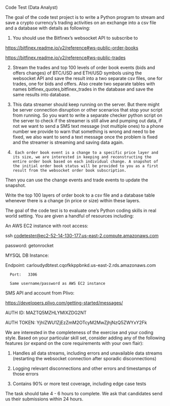 Code Test (Data Analyst)
 
The goal of the code test project is to write a Python program to stream and save a crypto currency’s trading activities 
on an exchange into a csv file and a database with details as following:
 
 
 
1. You should use the Bitfinex’s websocket API to subscribe to
 
https://bitfinex.readme.io/v2/reference#ws-public-order-books
 
https://bitfinex.readme.io/v2/reference#ws-public-trades
 
 
2. Stream the trades and top 100 levels of order book events (bids and offers changes) of BTC/USD and ETH/USD symbols using the websocket API and save the result into a two separate csv files, one for trades, one for bids and offers. Also create two separate tables with names bitfinex_quotes,bitfinex_trades in the database and save the same results into database.
 
 
 
3. This data streamer should keep running on the server. But there might be server connection disruption or other scenarios that stop your script from running. So you want to write a separate checker python script on the server to check if the streamer is still alive and pumping out data, if not we want to send a SMS text message (not multiple ones) to a phone number we provide to warn that something is wrong and need to be fixed, we also want to send a text message once the problem is fixed and the streamer is streaming and saving data again.
 
 
 
4.      Each order book event is a change to a specific price layer and its size, we are interested in keeping and reconstructing the entire order book based on each individual change. A snapshot of the initial order book status will be provided to you as a first result from the websocket order book subscription.
 
Then you can use the change events and trade events to update the snapshot.
 
   Write the top 100 layers of order book to a csv file and a database table whenever there is a change (in price or size) within these layers.
 
 
 
The goal of the code test is to evaluate one’s Python coding skills in real world setting. You are given a handful of resources including:
 
 
 
An AWS EC2 instance with root access:
 
ssh codetester@ec2-52-14-130-177.us-east-2.compute.amazonaws.com
 
password: getonrocket
 
 
 
 
 
MYSQL DB Instance:
 
Endpoint:  carloudydbtest.cqofkkppbnkd.us-east-2.rds.amazonaws.com
 
 
 
      Port:   3306
 
      Same username/password as AWS EC2 instance
 
 
 
SMS API and account from Plivo:
 
https://developers.plivo.com/getting-started/messages/
 
 
 
AUTH ID: MAZTQ5MZHLYMIXZDG2NT
 
AUTH TOKEN:  YjhlZWU1ZjEzZmM2OTcyM2MwZjhjNzQ5ZWYxY2Fk
 
 
 
We are interested in the completeness of the exercise and your coding style. Based on your particular skill set, 
consider adding any of the following features (or expand on the core requirements with your own flair):
 
1.    Handles all data streams, including errors and unavailable data streams (restarting the websocket connection 
after sporadic disconnections)
 
2.    Logging relevant disconnections and other errors and timestamps of those errors
 
3.    Contains 90% or more test coverage, including edge case tests
 
The task should take 4 - 6 hours to complete. We ask that candidates send us their submissions within 24 hours.
